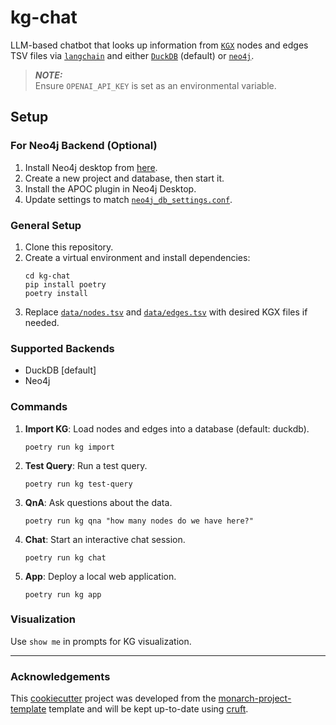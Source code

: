 # kg-chat

LLM-based chatbot that looks up information from  [`KGX`](https://github.com/biolink/kgx) nodes and edges TSV files via [`langchain`](https://github.com/langchain-ai/langchain) and either [`DuckDB`](https://github.com/duckdb/duckdb) (default) or [`neo4j`](https://github.com/neo4j/neo4j).

> **_NOTE:_**  
> Ensure `OPENAI_API_KEY` is set as an environmental variable.

## Setup

### For Neo4j Backend (Optional)
1. Install Neo4j desktop from [here](https://neo4j.com/download/).
2. Create a new project and database, then start it.
3. Install the APOC plugin in Neo4j Desktop.
4. Update settings to match [`neo4j_db_settings.conf`](conf_files/neo4j_db_settings.conf).

### General Setup
1. Clone this repository.
2. Create a virtual environment and install dependencies:
    ```shell
    cd kg-chat
    pip install poetry
    poetry install
    ```
3. Replace [`data/nodes.tsv`](data/nodes.tsv) and [`data/edges.tsv`](data/edges.tsv) with desired KGX files if needed.

### Supported Backends
- DuckDB [default]
- Neo4j

### Commands

1. **Import KG**: Load nodes and edges into a database (default: duckdb).
    ```shell
    poetry run kg import
    ```

2. **Test Query**: Run a test query.
    ```shell
    poetry run kg test-query
    ```

3. **QnA**: Ask questions about the data.
    ```shell
    poetry run kg qna "how many nodes do we have here?"
    ```

4. **Chat**: Start an interactive chat session.
    ```shell
    poetry run kg chat
    ```

5. **App**: Deploy a local web application.
    ```shell
    poetry run kg app
    ```

### Visualization
Use `show me` in prompts for KG visualization.

---
### Acknowledgements

This [cookiecutter](https://cookiecutter.readthedocs.io/en/stable/README.html) project was developed from the [monarch-project-template](https://github.com/monarch-initiative/monarch-project-template) template and will be kept up-to-date using [cruft](https://cruft.github.io/cruft/).
